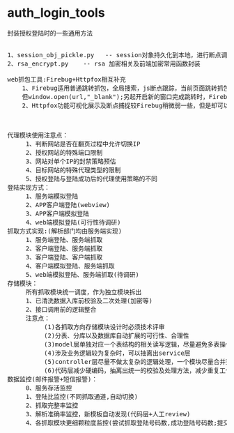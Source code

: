 # auth_login_tools
封装授权登陆时的一些通用方法
<pre>

1、session_obj_pickle.py   -- session对象持久化到本地，进行断点调试
2、rsa_encrypt.py    -- rsa 加密相关及前端加密常用函数封装

web抓包工具:Firebug+Httpfox相互补充
	1、Firebug适用普通跳转抓包，全局搜索，js断点跟踪，当前页面跳转抓包
	但window.open(url,"_blank");另起开启新的窗口完成跳转时，Firebug的Presist设置会无效，导致跳转页可能会有丢包的情况
	2、Httpfox功能可视化展示及断点捕捉较Firebug稍微弱一些，但是却可以弥补Firebug在新窗口跳转时捕获所有网络交互包
	


代理模块使用注意点：
     1、判断网站是否在翻页过程中允许切换IP
     2、授权网站的特殊端口限制
     3、网站对单个IP的封禁策略预估
     4、目标网站的特殊代理类型的限制
     5、授权登陆与登陆成功后的代理使用策略的不同
登陆实现方式：
     1、服务端模拟登陆
     2、APP客户端登陆(webview)
     3、APP客户端模拟登陆
     4、web端模拟登陆(可行性待调研)
抓取方式实现:(解析部门均由服务端实现)
     1、服务端登陆、服务端抓取
     2、客户端登陆、服务端抓取
     3、客户端登陆、客户端抓取
     4、客户端模拟登陆、服务端抓取
     5、web端模拟登陆、服务端抓取(待调研)
存储模块：
     所有抓取模块统一调度，作为独立模块拆出
     1、已清洗数据入库前校验及二次处理(加密等)
     2、接口调用前的逻辑整合
     注意点：
          (1)各抓取方向存储模块设计时必须技术评审
          (2)分表、分库以及数据库自动扩展的可行性、合理性
          (3)model层单独对应一个表结构的相关读写逻辑，尽量避免多表操作混到一个model中
          (4)涉及业务逻辑较为复杂时，可以抽离出service层
          (5)controller层尽量不做太复杂的逻辑处理，一个模块尽量合并到一个controller中
          (6)代码层减少硬编码，抽离出统一的校验及处理方法，减少重复工作
数据监控(邮件报警+短信报警)：
     0、服务存活监控
     1、登陆比监控(不同抓取通道,自动切换)
     2、抓取完整率监控
     3、解析准确率监控，新模板自动发现(代码层+人工review)
     4、各抓取模块更细颗粒度监控(尝试抓取登陆号码数,成功登陆号码数;提交验证码数,验证成功号码数;开始抓取号码数,抓取成功号码数;号码登陆成功率，号码抓取成功率，开始抓取成功率，整体转化率)
</pre>
